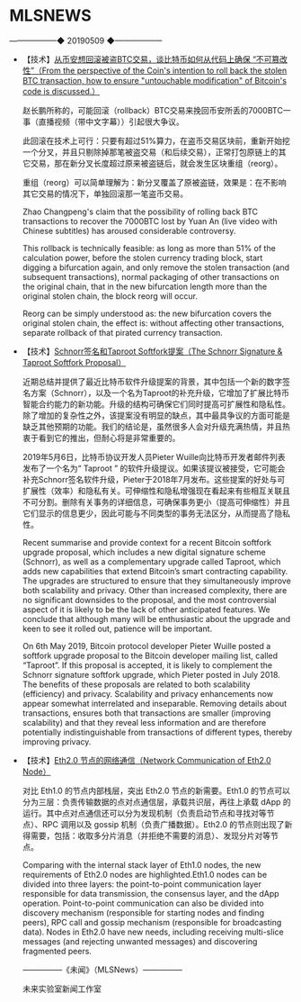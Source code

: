 # ​MLSNEWS
——————◆
20190509
◆——————
* 【技术】[从币安想回滚被盗BTC交易，谈比特币如何从代码上确保 “不可篡改性”（From the perspective of the Coin's intention to roll back the stolen BTC transaction, how to ensure "untouchable modification" of Bitcoin's code is discussed.）](https://media.weibo.cn/article?id=2309404369885965766963&from=timeline&isappinstalled=0)

  赵长鹏所称的，可能回滚（rollback）BTC交易来挽回币安所丢的7000BTC一事（直播视频（带中文字幕））引起很大争议。

  此回滚在技术上可行：只要有超过51%算力，在盗币交易区块前，重新开始挖一个分叉，并且只剔除掉那笔被盗交易（和后续交易），正常打包原链上的其它交易，那在新分叉长度超过原来被盗链后，就会发生区块重组（reorg）。

  重组（reorg）可以简单理解为：新分叉覆盖了原被盗链，效果是：在不影响其它交易的情况下，单独回滚那一笔盗币交易。

  Zhao Changpeng's claim that the possibility of rolling back BTC transactions to recover the 7000BTC lost by Yuan An (live video with Chinese subtitles) has aroused considerable controversy.

  This rollback is technically feasible: as long as more than 51% of the calculation power, before the stolen currency trading block, start digging a bifurcation again, and only remove the stolen transaction (and subsequent transactions), normal packaging of other transactions on the original chain, that in the new bifurcation length more than the original stolen chain, the block reorg will occur.

  Reorg can be simply understood as: the new bifurcation covers the original stolen chain, the effect is: without affecting other transactions, separate rollback of that pirated currency transaction.
* 【技术】[Schnorr签名和Taproot Softfork提案（The Schnorr Signature & Taproot Softfork Proposal）](https://blog.bitmex.com/the-schnorr-signature-taproot-softfork-proposal/?ref=tokendaily)

  近期总结并提供了最近比特币软件升级提案的背景，其中包括一个新的数字签名方案（Schnorr），以及一个名为Taproot的补充升级，它增加了扩展比特币智能合约能力的新功能。升级的结构可确保它们同时提高可扩展性和隐私性。除了增加的复杂性之外，该提案没有明显的缺点，其中最具争议的方面可能是缺乏其他预期的功能。我们的结论是，虽然很多人会对升级充满热情，并且热衷于看到它的推出，但耐心将是非常重要的。

  2019年5月6日，比特币协议开发人员Pieter Wuille向比特币开发者邮件列表发布了一个名为“ Taproot ” 的软件升级提议。如果该提议被接受，它可能会补充Schnorr签名软件升级，Pieter于2018年7月发布。这些提案的好处与可扩展性（效率）和隐私有关。可伸缩性和隐私增强现在看起来有些相互关联且不可分割。删除有关事务的详细信息，可确保事务更小（提高可伸缩性）并且它们显示的信息更少，因此可能与不同类型的事务无法区分，从而提高了隐私性。

  Recent summarise and provide context for a recent Bitcoin softfork upgrade proposal, which includes a new digital signature scheme (Schnorr), as well as a complementary upgrade called Taproot, which adds new capabilities that extend Bitcoin’s smart contracting capability. The upgrades are structured to ensure that they simultaneously improve both scalability and privacy. Other than increased complexity, there are no significant downsides to the proposal, and the most controversial aspect of it is likely to be the lack of other anticipated features. We conclude that although many will be enthusiastic about the upgrade and keen to see it rolled out, patience will be important.

  On 6th May 2019, Bitcoin protocol developer Pieter Wuille posted a softfork upgrade proposal to the Bitcoin developer mailing list, called “Taproot”. If this proposal is accepted, it is likely to complement the Schnorr signature softfork upgrade, which Pieter posted in July 2018. The benefits of these proposals are related to both scalability (efficiency) and privacy. Scalability and privacy enhancements now appear somewhat interrelated and inseparable. Removing details about transactions, ensures both that transactions are smaller (improving scalability) and that they reveal less information and are therefore potentially indistinguishable from transactions of different types, thereby improving privacy.
* 【技术】[Eth2.0 节点的网络通信（Network Communication of Eth2.0 Node）](https://docs.google.com/presentation/d/1S6REcV5mr5HHsOK5OvdCbbif3vzjgTrP2HdSI2XYdPc/edit#slide=id.p)

  对比 Eth1.0 的节点内部栈层，突出 Eth2.0 节点的新需要。Eth1.0 的节点可以分为三层：负责传输数据的点对点通信层，承载共识层，再往上承载 dApp 的运行。其中点对点通信还可以分为发现机制（负责启动节点和寻找对等节点）、RPC 调用以及 gossip 机制（负责广播数据）。Eth2.0 的节点则出现了新得需要，包括：收取多分片消息（并拒绝不需要的消息）、发现分片对等节点。

  Comparing with the internal stack layer of Eth1.0 nodes, the new requirements of Eth2.0 nodes are highlighted.Eth1.0 nodes can be divided into three layers: the point-to-point communication layer responsible for data transmission, the consensus layer, and the dApp operation. Point-to-point communication can also be divided into discovery mechanism (responsible for starting nodes and finding peers), RPC call and gossip mechanism (responsible for broadcasting data). Nodes in Eth2.0 have new needs, including receiving multi-slice messages (and rejecting unwanted messages) and discovering fragmented peers.
  
  —————《未闻》（MLSNews）—————
      
    未来实验室新闻工作室